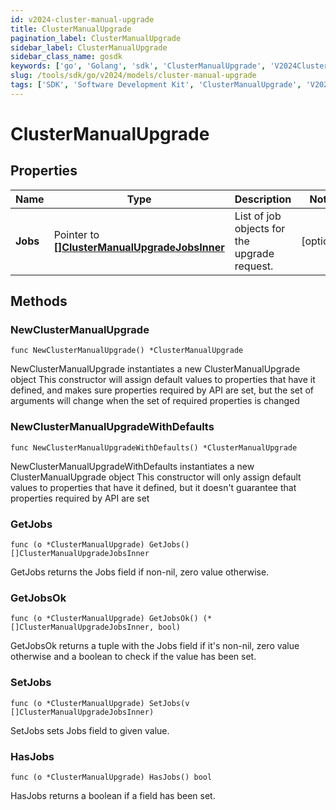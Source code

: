 ```yaml
---
id: v2024-cluster-manual-upgrade
title: ClusterManualUpgrade
pagination_label: ClusterManualUpgrade
sidebar_label: ClusterManualUpgrade
sidebar_class_name: gosdk
keywords: ['go', 'Golang', 'sdk', 'ClusterManualUpgrade', 'V2024ClusterManualUpgrade'] 
slug: /tools/sdk/go/v2024/models/cluster-manual-upgrade
tags: ['SDK', 'Software Development Kit', 'ClusterManualUpgrade', 'V2024ClusterManualUpgrade']
---
```


# ClusterManualUpgrade

## Properties

Name | Type | Description | Notes
------------ | ------------- | ------------- | -------------
**Jobs** | Pointer to [**[]ClusterManualUpgradeJobsInner**](cluster-manual-upgrade-jobs-inner) | List of job objects for the upgrade request. | [optional] 

## Methods

### NewClusterManualUpgrade

`func NewClusterManualUpgrade() *ClusterManualUpgrade`

NewClusterManualUpgrade instantiates a new ClusterManualUpgrade object
This constructor will assign default values to properties that have it defined,
and makes sure properties required by API are set, but the set of arguments
will change when the set of required properties is changed

### NewClusterManualUpgradeWithDefaults

`func NewClusterManualUpgradeWithDefaults() *ClusterManualUpgrade`

NewClusterManualUpgradeWithDefaults instantiates a new ClusterManualUpgrade object
This constructor will only assign default values to properties that have it defined,
but it doesn't guarantee that properties required by API are set

### GetJobs

`func (o *ClusterManualUpgrade) GetJobs() []ClusterManualUpgradeJobsInner`

GetJobs returns the Jobs field if non-nil, zero value otherwise.

### GetJobsOk

`func (o *ClusterManualUpgrade) GetJobsOk() (*[]ClusterManualUpgradeJobsInner, bool)`

GetJobsOk returns a tuple with the Jobs field if it's non-nil, zero value otherwise
and a boolean to check if the value has been set.

### SetJobs

`func (o *ClusterManualUpgrade) SetJobs(v []ClusterManualUpgradeJobsInner)`

SetJobs sets Jobs field to given value.

### HasJobs

`func (o *ClusterManualUpgrade) HasJobs() bool`

HasJobs returns a boolean if a field has been set.


